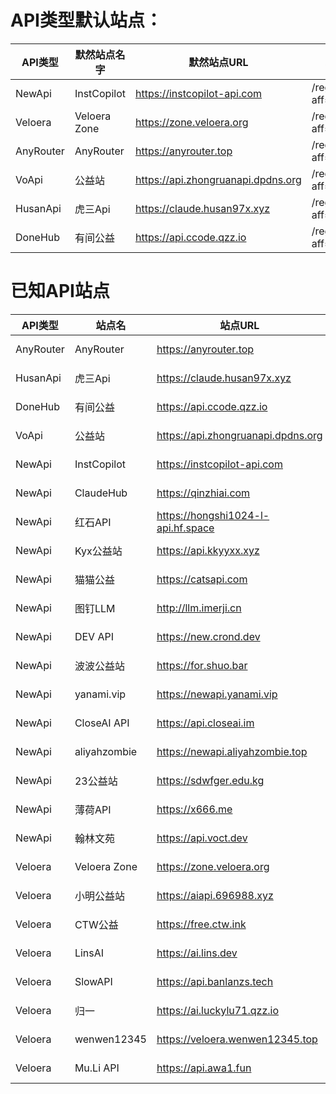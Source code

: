 # API类型默认站点：

API类型 | 默然站点名字 | 默然站点URL | AFF 
-------|------------|------------|----
NewApi | InstCopilot | https://instcopilot-api.com | /register?aff=xFc4
Veloera | Veloera Zone | https://zone.veloera.org | /register?aff=UIie
AnyRouter | AnyRouter | https://anyrouter.top | /register?aff=qNgQ
VoApi | 	公益站 | https://api.zhongruanapi.dpdns.org | /register?aff=MdCr
HusanApi | 虎三Api | https://claude.husan97x.xyz | /register?aff=cMiX
DoneHub | 有间公益 | https://api.ccode.qzz.io | /register?aff=BLCN 


# 已知API站点

API类型 | 站点名 | 站点URL | AFF 
-------|------------|------------|----
AnyRouter | AnyRouter | https://anyrouter.top | /register?aff=qNgQ
HusanApi | 虎三Api | https://claude.husan97x.xyz | /register?aff=cMiX
DoneHub | 有间公益 | https://api.ccode.qzz.io | /register?aff=BLCN 
VoApi | 	公益站 | https://api.zhongruanapi.dpdns.org | /register?aff=MdCr
NewApi | InstCopilot | https://instcopilot-api.com | /register?aff=xFc4
NewApi | ClaudeHub | https://qinzhiai.com | /register?aff=Bin7
NewApi | 红石API | https://hongshi1024-l-api.hf.space | /register?aff=HceE 
NewApi | Kyx公益站 | https://api.kkyyxx.xyz | /register?aff=uB1W
NewApi | 猫猫公益 | https://catsapi.com | /register?aff=WYWm
NewApi | 图钉LLM | http://llm.imerji.cn | /register?aff=zQss 
NewApi | DEV API | https://new.crond.dev | /register?aff=POAC
NewApi | 波波公益站 | https://for.shuo.bar | /register?aff=1qIp
NewApi | yanami.vip | https://newapi.yanami.vip | /register?aff=2GM9
NewApi | CloseAI API | https://api.closeai.im | /register?aff=VQwZ
NewApi | aliyahzombie | https://newapi.aliyahzombie.top | /register?aff=wtht
NewApi | 23公益站 | https://sdwfger.edu.kg | /register?aff=mxgj
NewApi | 薄荷API | https://x666.me | /register?aff=2o1H
NewApi | 翰林文苑 | https://api.voct.dev | /register?aff=xMJR
Veloera | Veloera Zone | https://zone.veloera.org | /register?aff=UIie
Veloera | 小明公益站 | https://aiapi.696988.xyz | /register?aff=3Xp9
Veloera | CTW公益 | https://free.ctw.ink | /register?aff=gHRw
Veloera | LinsAI | https://ai.lins.dev | /register?aff=zROJ
Veloera | SlowAPI | https://api.banlanzs.tech | /register?aff=3Bqn
Veloera | 归一 | https://ai.luckylu71.qzz.io | /register?aff=Ehwd
Veloera | wenwen12345 | https://veloera.wenwen12345.top | /register?aff=Jxcc
Veloera | Mu.Li API | https://api.awa1.fun | /register?aff=G59l
